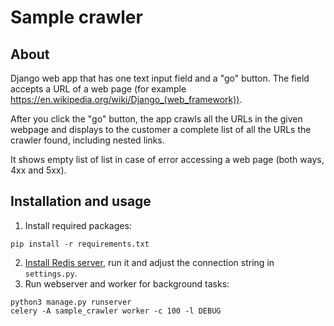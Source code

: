 # Sample crawler

## About

Django web app that has one text input field and a "go" button. The field accepts a URL of a web page (for example https://en.wikipedia.org/wiki/Django_(web_framework)).
 
After you click the "go" button, the app crawls all the URLs in the given webpage and displays to the customer a complete list of all the URLs the crawler found, including nested links.

It shows empty list of list in case of error accessing a web page (both ways, 4xx and 5xx).

## Installation and usage

1. Install required packages:

```shell
pip install -r requirements.txt
```

2. [Install Redis server](https://redis.io/docs/getting-started/installation/), run it and adjust the connection string in `settings.py`.
3. Run webserver and worker for background tasks: 
```shell
python3 manage.py runserver
celery -A sample_crawler worker -c 100 -l DEBUG
```